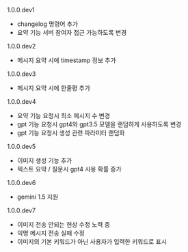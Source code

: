 1.0.0.dev1

- changelog 명령어 추가
- 요약 기능 서버 참여자 접근 가능하도록 변경

1.0.0.dev2

- 메시지 요약 시에 timestamp 정보 추가

1.0.0.dev3

- 메시지 요약 시에 한줄평 추가

1.0.0.dev4

- 요약 기능 요청시 최소 메시지 수 변경
- gpt 기능 요청시 gpt4와 gpt3.5 모델을 랜덤하게 사용하도록 변경
- gpt 기능 요청시 생성 관련 파라미터 랜덤화

1.0.0.dev5

- 이미지 생성 기능 추가
- 텍스트 요약 / 질문시 gpt4 사용 확률 증가

1.0.0.dev6

- gemini 1.5 지원

1.0.0.dev7

- 이미지 전송 안되는 현상 수정 노력 중
- 익명 메시지 전송 실패 수정
- 이미지의 기본 키워드가 아닌 사용자가 입력한 키워드로 표시
